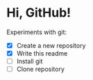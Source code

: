 # Hi, GitHub!
Experiments with git:
- [x] Create a new repository 
- [x] Write this readme
- [ ] Install git
- [ ] Clone repository
